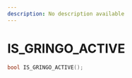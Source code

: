 ```yaml
---
description: No description available 
---
```


# IS_GRINGO_ACTIVE

```cpp
bool IS_GRINGO_ACTIVE();
```